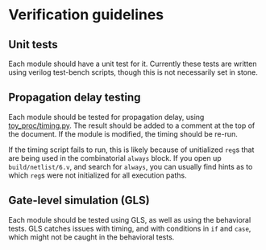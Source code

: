 # Verification guidelines

## Unit tests

Each module should have a unit test for it. Currently these tests are written using verilog test-bench scripts, though this is not necessarily set in stone.

## Propagation delay testing

Each module should be tested for propagation delay, using [toy_proc/timing.py](/toy_proc/timing.py). The result should be added to a comment at the top of the document. If the module is modified, the timing should be re-run.

If the timing script fails to run, this is likely because of unitialized `reg`s that are being used in the combinatorial `always` block. If you open up `build/netlist/6.v`, and search for `always`, you can usually find hints as to which `reg`s were not initialized for all execution paths.

## Gate-level simulation (GLS)

Each module should be tested using GLS, as well as using the behavioral tests. GLS catches issues with timing, and with conditions in `if` and `case`, which might not be caught in the behavioral tests.
